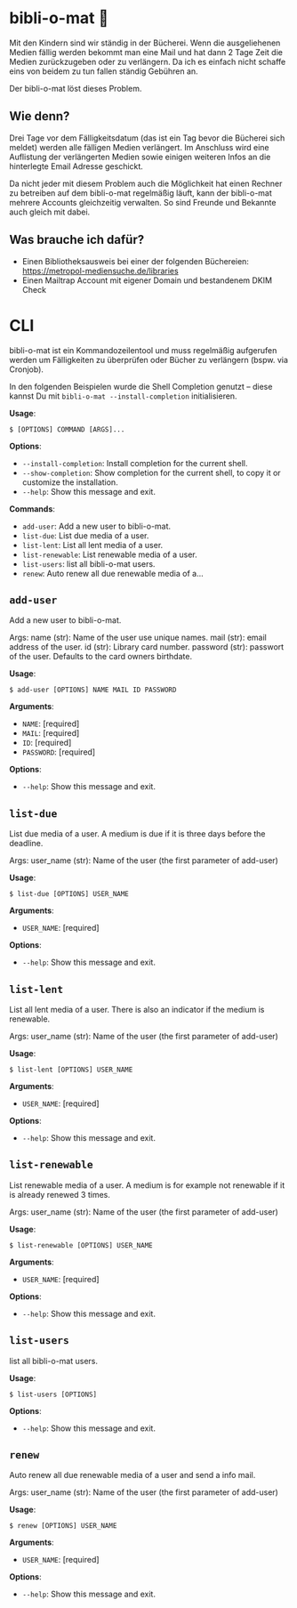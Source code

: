 # bibli-o-mat 🤖

Mit den Kindern sind wir ständig in der Bücherei. Wenn die ausgeliehenen Medien fällig werden bekommt man eine Mail und hat dann 2 Tage Zeit die Medien zurückzugeben oder zu verlängern. Da ich es einfach nicht schaffe eins von beidem zu tun fallen ständig Gebühren an.

Der bibli-o-mat löst dieses Problem.

## Wie denn?

Drei Tage vor dem Fälligkeitsdatum (das ist ein Tag bevor die Bücherei sich meldet) werden alle fälligen Medien verlängert. Im Anschluss wird eine Auflistung der verlängerten Medien sowie einigen weiteren Infos an die hinterlegte Email Adresse geschickt.

Da nicht jeder mit diesem Problem auch die Möglichkeit hat einen Rechner zu betreiben auf dem bibli-o-mat regelmäßig läuft, kann der bibli-o-mat mehrere Accounts gleichzeitig verwalten. So sind Freunde und Bekannte auch gleich mit dabei.

## Was brauche ich dafür?
* Einen Bibliotheksausweis bei einer der folgenden Büchereien:  
  https://metropol-mediensuche.de/libraries
* Einen Mailtrap Account mit eigener Domain und bestandenem DKIM Check

# CLI

bibli-o-mat ist ein Kommandozeilentool und muss regelmäßig aufgerufen werden um Fälligkeiten zu überprüfen oder Bücher zu verlängern (bspw. via Cronjob).

In den folgenden Beispielen wurde die Shell Completion genutzt – diese kannst Du mit `bibli-o-mat --install-completion` initialisieren.

**Usage**:

```console
$ [OPTIONS] COMMAND [ARGS]...
```

**Options**:

* `--install-completion`: Install completion for the current shell.
* `--show-completion`: Show completion for the current shell, to copy it or customize the installation.
* `--help`: Show this message and exit.

**Commands**:

* `add-user`: Add a new user to bibli-o-mat.
* `list-due`: List due media of a user.
* `list-lent`: List all lent media of a user.
* `list-renewable`: List renewable media of a user.
* `list-users`: list all bibli-o-mat users.
* `renew`: Auto renew all due renewable media of a...

## `add-user`

Add a new user to bibli-o-mat.

Args:
    name (str): Name of the user use unique names.
    mail (str): email address of the user.
    id (str): Library card number.
    password (str): passwort of the user. Defaults to the card owners birthdate.

**Usage**:

```console
$ add-user [OPTIONS] NAME MAIL ID PASSWORD
```

**Arguments**:

* `NAME`: [required]
* `MAIL`: [required]
* `ID`: [required]
* `PASSWORD`: [required]

**Options**:

* `--help`: Show this message and exit.

## `list-due`

List due media of a user. A medium is due if it is three days before 
the deadline.

Args:
    user_name (str): Name of the user (the first parameter of add-user)

**Usage**:

```console
$ list-due [OPTIONS] USER_NAME
```

**Arguments**:

* `USER_NAME`: [required]

**Options**:

* `--help`: Show this message and exit.

## `list-lent`

List all lent media of a user. There is also an indicator if the medium
is renewable.
   
   Args:
        user_name (str): Name of the user (the first parameter of add-user)

**Usage**:

```console
$ list-lent [OPTIONS] USER_NAME
```

**Arguments**:

* `USER_NAME`: [required]

**Options**:

* `--help`: Show this message and exit.

## `list-renewable`

List renewable media of a user. A medium is for example not renewable
if it is already renewed 3 times.

Args:
    user_name (str): Name of the user (the first parameter of add-user)

**Usage**:

```console
$ list-renewable [OPTIONS] USER_NAME
```

**Arguments**:

* `USER_NAME`: [required]

**Options**:

* `--help`: Show this message and exit.

## `list-users`

list all bibli-o-mat users.
    

**Usage**:

```console
$ list-users [OPTIONS]
```

**Options**:

* `--help`: Show this message and exit.

## `renew`

Auto renew all due renewable media of a user and send a info mail.

Args:
    user_name (str): Name of the user (the first parameter of add-user)

**Usage**:

```console
$ renew [OPTIONS] USER_NAME
```

**Arguments**:

* `USER_NAME`: [required]

**Options**:

* `--help`: Show this message and exit.

